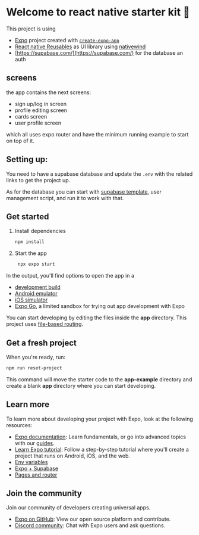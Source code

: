 # Welcome to react native starter kit 👋

This project is using 
- [Expo](https://expo.dev) project created with [`create-expo-app`](https://www.npmjs.com/package/create-expo-app)
- [React native Reusables](https://github.com/mrzachnugent/react-native-reusables) as UI library using [nativewind](https://www.nativewind.dev/)
- [https://supabase.com/](https://supabase.com/) for the database an auth

## screens

the app contains the next screens: 
- sign up/log in screen 
- profile editing screen 
- cards screen 
- user profile screen 

which all uses expo router and have the minimum running example to start on top of it.

## Setting up: 

You need to have a supabase database and update the `.env` with the related links to get the project up. 

As for the database you can start with [supabase template](https://supabase.com/docs/guides/getting-started/tutorials/with-expo-react-native#set-up-the-database-schema), user management script, and run it to work with that. 



## Get started

1. Install dependencies

   ```bash
   npm install
   ```

2. Start the app

   ```bash
    npx expo start
   ```

In the output, you'll find options to open the app in a

- [development build](https://docs.expo.dev/develop/development-builds/introduction/)
- [Android emulator](https://docs.expo.dev/workflow/android-studio-emulator/)
- [iOS simulator](https://docs.expo.dev/workflow/ios-simulator/)
- [Expo Go](https://expo.dev/go), a limited sandbox for trying out app development with Expo

You can start developing by editing the files inside the **app** directory. This project uses [file-based routing](https://docs.expo.dev/router/introduction).

## Get a fresh project

When you're ready, run:

```bash
npm run reset-project
```

This command will move the starter code to the **app-example** directory and create a blank **app** directory where you can start developing.

## Learn more

To learn more about developing your project with Expo, look at the following resources:

- [Expo documentation](https://docs.expo.dev/): Learn fundamentals, or go into advanced topics with our [guides](https://docs.expo.dev/guides).
- [Learn Expo tutorial](https://docs.expo.dev/tutorial/introduction/): Follow a step-by-step tutorial where you'll create a project that runs on Android, iOS, and the web.
- [Env variables](https://docs.expo.dev/guides/environment-variables/)
- [Expo + Supabase](https://docs.expo.dev/guides/using-supabase/)
- [Pages and router](https://docs.expo.dev/router/create-pages/)

## Join the community

Join our community of developers creating universal apps.

- [Expo on GitHub](https://github.com/expo/expo): View our open source platform and contribute.
- [Discord community](https://chat.expo.dev): Chat with Expo users and ask questions.
